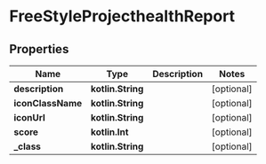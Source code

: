 
# FreeStyleProjecthealthReport

## Properties
Name | Type | Description | Notes
------------ | ------------- | ------------- | -------------
**description** | **kotlin.String** |  |  [optional]
**iconClassName** | **kotlin.String** |  |  [optional]
**iconUrl** | **kotlin.String** |  |  [optional]
**score** | **kotlin.Int** |  |  [optional]
**_class** | **kotlin.String** |  |  [optional]



